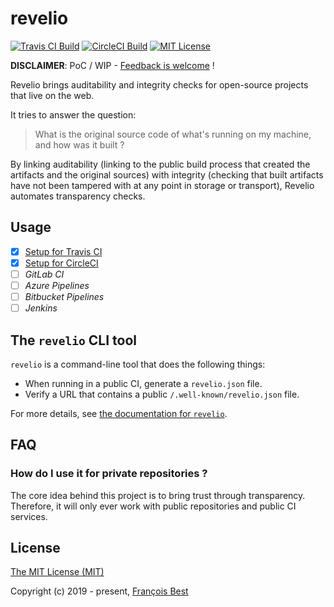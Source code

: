 # revelio

[![Travis CI Build](https://img.shields.io/travis/com/47ng/revelio.svg?label=Travis%20CI)](https://travis-ci.com/47ng/revelio)
[![CircleCI Build](https://img.shields.io/circleci/project/github/47ng/revelio/master.svg?label=CircleCI)](https://circleci.com/gh/47ng/revelio)
[![MIT License](https://img.shields.io/github/license/47ng/revelio.svg?color=blue)](./LICENSE)

**DISCLAIMER**: PoC / WIP - [Feedback is welcome](https://github.com/47ng/revelio/issues) !

Revelio brings auditability and integrity checks for open-source projects
that live on the web.

It tries to answer the question:

> What is the original source code of what's running on my machine, and how was it built ?

By linking auditability (linking to the public build process that created the
artifacts and the original sources) with integrity (checking that built
artifacts have not been tampered with at any point in storage or transport),
Revelio automates transparency checks.

## Usage

- [x] [Setup for Travis CI](./docs/usage/travis-ci.md)
- [x] [Setup for CircleCI](./docs/usage/circle-ci.md)
- [ ] _GitLab CI_
- [ ] _Azure Pipelines_
- [ ] _Bitbucket Pipelines_
- [ ] _Jenkins_

## The `revelio` CLI tool

`revelio` is a command-line tool that does the following things:

- When running in a public CI, generate a `revelio.json` file.
- Verify a URL that contains a public `/.well-known/revelio.json` file.

For more details, see [the documentation for `revelio`](./src/bin/cli/readme.md).

## FAQ

### How do I use it for private repositories ?

The core idea behind this project is to bring trust through transparency.
Therefore, it will only ever work with public repositories and public CI services.

## License

[The MIT License (MIT)](./LICENSE)

Copyright (c) 2019 - present, [François Best](https://francoisbest.com)
